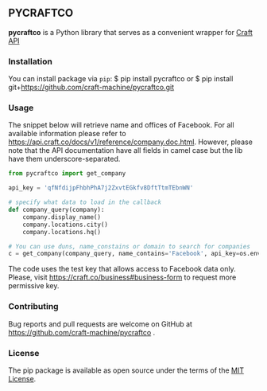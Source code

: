## PYCRAFTCO

**pycraftco** is a Python library that serves as a convenient wrapper for [Craft API](https://api.craft.co/docs/v1)

### Installation

You can install package via `pip`:
    $ pip install pycraftco
    or
    $ pip install git+https://github.com/craft-machine/pycraftco.git


### Usage

The snippet below will retrieve name and offices of Facebook. For all available information
please refer to https://api.craft.co/docs/v1/reference/company.doc.html. However, please note
that the API documentation have all fields in camel case but the lib have them
underscore-separated.

```python
from pycraftco import get_company

api_key = 'qfNfdijpFhbhPhA7j2ZxvtEGkfv8DftTtmTEbnWN'

# specify what data to load in the callback
def company_query(company):
    company.display_name()
    company.locations.city()
    company.locations.hq()

# You can use duns, name_constains or domain to search for companies
c = get_company(company_query, name_contains='Facebook', api_key=os.environ['API_KEY'])
```

The code uses the test key that allows access to Facebook data only. Please, visit
https://craft.co/business#business-form to request more permissive key.

### Contributing

Bug reports and pull requests are welcome on GitHub at https://github.com/craft-machine/pycraftco .

### License

The pip package is available as open source under the terms of the [MIT License](https://opensource.org/licenses/MIT).
